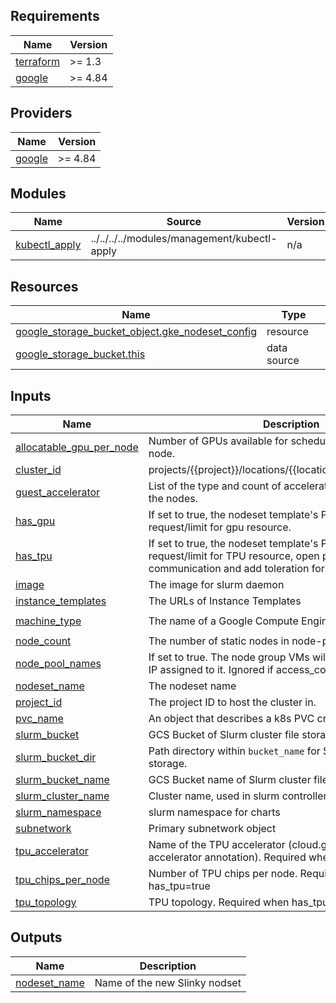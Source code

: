 <!-- BEGINNING OF PRE-COMMIT-TERRAFORM DOCS HOOK -->
## Requirements

| Name | Version |
|------|---------|
| <a name="requirement_terraform"></a> [terraform](#requirement\_terraform) | >= 1.3 |
| <a name="requirement_google"></a> [google](#requirement\_google) | >= 4.84 |

## Providers

| Name | Version |
|------|---------|
| <a name="provider_google"></a> [google](#provider\_google) | >= 4.84 |

## Modules

| Name | Source | Version |
|------|--------|---------|
| <a name="module_kubectl_apply"></a> [kubectl\_apply](#module\_kubectl\_apply) | ../../../../modules/management/kubectl-apply | n/a |

## Resources

| Name | Type |
|------|------|
| [google_storage_bucket_object.gke_nodeset_config](https://registry.terraform.io/providers/hashicorp/google/latest/docs/resources/storage_bucket_object) | resource |
| [google_storage_bucket.this](https://registry.terraform.io/providers/hashicorp/google/latest/docs/data-sources/storage_bucket) | data source |

## Inputs

| Name | Description | Type | Default | Required |
|------|-------------|------|---------|:--------:|
| <a name="input_allocatable_gpu_per_node"></a> [allocatable\_gpu\_per\_node](#input\_allocatable\_gpu\_per\_node) | Number of GPUs available for scheduling pods on each node. | `number` | `0` | no |
| <a name="input_cluster_id"></a> [cluster\_id](#input\_cluster\_id) | projects/{{project}}/locations/{{location}}/clusters/{{cluster}} | `string` | n/a | yes |
| <a name="input_guest_accelerator"></a> [guest\_accelerator](#input\_guest\_accelerator) | List of the type and count of accelerator cards attached to the nodes. | `list(any)` | `[]` | no |
| <a name="input_has_gpu"></a> [has\_gpu](#input\_has\_gpu) | If set to true, the nodeset template's Pod spec will contain request/limit for gpu resource. | `bool` | `false` | no |
| <a name="input_has_tpu"></a> [has\_tpu](#input\_has\_tpu) | If set to true, the nodeset template's Pod spec will contain request/limit for TPU resource, open port 8740 for TPU communication and add toleration for google.com/tpu. | `bool` | `false` | no |
| <a name="input_image"></a> [image](#input\_image) | The image for slurm daemon | `string` | `null` | no |
| <a name="input_instance_templates"></a> [instance\_templates](#input\_instance\_templates) | The URLs of Instance Templates | `list(string)` | n/a | yes |
| <a name="input_machine_type"></a> [machine\_type](#input\_machine\_type) | The name of a Google Compute Engine machine type. | `string` | `"c2-standard-60"` | no |
| <a name="input_node_count"></a> [node\_count](#input\_node\_count) | The number of static nodes in node-pool | `number` | n/a | yes |
| <a name="input_node_pool_names"></a> [node\_pool\_names](#input\_node\_pool\_names) | If set to true. The node group VMs will have a random public IP assigned to it. Ignored if access\_config is set. | `list(string)` | n/a | yes |
| <a name="input_nodeset_name"></a> [nodeset\_name](#input\_nodeset\_name) | The nodeset name | `string` | `"gkenodeset"` | no |
| <a name="input_project_id"></a> [project\_id](#input\_project\_id) | The project ID to host the cluster in. | `string` | n/a | yes |
| <a name="input_pvc_name"></a> [pvc\_name](#input\_pvc\_name) | An object that describes a k8s PVC created by this module. | `string` | n/a | yes |
| <a name="input_slurm_bucket"></a> [slurm\_bucket](#input\_slurm\_bucket) | GCS Bucket of Slurm cluster file storage. | `any` | n/a | yes |
| <a name="input_slurm_bucket_dir"></a> [slurm\_bucket\_dir](#input\_slurm\_bucket\_dir) | Path directory within `bucket_name` for Slurm cluster file storage. | `string` | n/a | yes |
| <a name="input_slurm_bucket_name"></a> [slurm\_bucket\_name](#input\_slurm\_bucket\_name) | GCS Bucket name of Slurm cluster file storage. | `string` | n/a | yes |
| <a name="input_slurm_cluster_name"></a> [slurm\_cluster\_name](#input\_slurm\_cluster\_name) | Cluster name, used in slurm controller | `string` | n/a | yes |
| <a name="input_slurm_namespace"></a> [slurm\_namespace](#input\_slurm\_namespace) | slurm namespace for charts | `string` | `"slurm"` | no |
| <a name="input_subnetwork"></a> [subnetwork](#input\_subnetwork) | Primary subnetwork object | `any` | n/a | yes |
| <a name="input_tpu_accelerator"></a> [tpu\_accelerator](#input\_tpu\_accelerator) | Name of the TPU accelerator (cloud.google.com/gke-tpu-accelerator annotation). Required when has\_tpu=true | `string` | `null` | no |
| <a name="input_tpu_chips_per_node"></a> [tpu\_chips\_per\_node](#input\_tpu\_chips\_per\_node) | Number of TPU chips per node. Required when has\_tpu=true | `number` | `0` | no |
| <a name="input_tpu_topology"></a> [tpu\_topology](#input\_tpu\_topology) | TPU topology. Required when has\_tpu=true | `string` | `null` | no |

## Outputs

| Name | Description |
|------|-------------|
| <a name="output_nodeset_name"></a> [nodeset\_name](#output\_nodeset\_name) | Name of the new Slinky nodset |
<!-- END OF PRE-COMMIT-TERRAFORM DOCS HOOK -->
